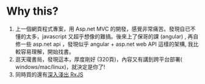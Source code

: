 # Why this?
1. 上一個網頁程式專案，用 Asp.net MVC 的開發，感覺非常痛苦。發現自已不懂的太多，javascript 又超乎想像的難搞。後來上了保哥的課 (angular) , 再自修一些 asp.net api ，發現似乎 angular + asp.net web API 這樣的架構, 我比較容易理解，開始找書。
1. 逛天瓏書局，發現這本，厚度剛好 (320頁)，內容又有講到跨平台部署( windows/mac/linux)，就決定是你了!
2. 同時買的還有[深入淺出 RxJS](../深入淺出RxJS/ReadMe.md)